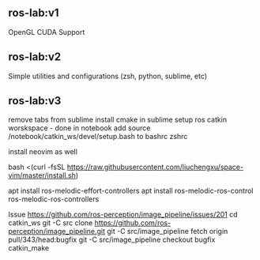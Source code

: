 ## ros-lab:v1
OpenGL
CUDA Support

## ros-lab:v2
Simple utilities and configurations (zsh, python, sublime, etc)

## ros-lab:v3
remove tabs from sublime
install cmake in sublime
setup ros catkin worskspace - done in notebook
add source /notebook/catkin_ws/devel/setup.bash to bashrc zshrc

install neovim as well

bash <(curl -fsSL https://raw.githubusercontent.com/liuchengxu/space-vim/master/install.sh)

apt install ros-melodic-effort-controllers
apt install ros-melodic-ros-control ros-melodic-ros-controllers

Issue https://github.com/ros-perception/image_pipeline/issues/201
cd catkin_ws
git -C src clone https://github.com/ros-perception/image_pipeline.git
git -C src/image_pipeline fetch origin pull/343/head:bugfix
git -C src/image_pipeline checkout bugfix
catkin_make







